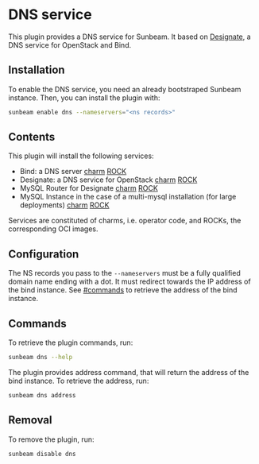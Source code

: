# DNS service

This plugin provides a DNS service for Sunbeam. It based on [Designate](https://docs.openstack.org/designate/latest/), a DNS service for OpenStack and Bind.

## Installation

To enable the DNS service, you need an already bootstraped Sunbeam instance. Then, you can install the plugin with:

```bash
sunbeam enable dns --nameservers="<ns records>"
```

## Contents

This plugin will install the following services:
- Bind: a DNS server [charm](https://opendev.org/openstack/charm-bind-k8s) [ROCK](https://git.launchpad.net/~ubuntu-docker-images/ubuntu-docker-images/+git/bind9)
- Designate: a DNS service for OpenStack [charm](https://opendev.org/openstack/charm-designate-k8s) [ROCK](https://github.com/canonical/ubuntu-openstack-rocks/tree/main/rocks/designate-consolidated)
- MySQL Router for Designate [charm](https://github.com/canonical/mysql-router-k8s-operator) [ROCK](https://github.com/canonical/charmed-mysql-rock)
- MySQL Instance in the case of a multi-mysql installation (for large deployments) [charm](https://github.com/canonical/mysql-k8s-operator) [ROCK](https://github.com/canonical/charmed-mysql-rock)

Services are constituted of charms, i.e. operator code, and ROCKs, the corresponding OCI images.

## Configuration

The NS records you pass to the `--nameservers` must be a fully qualified domain name ending with a dot.
It must redirect towards the IP address of the bind instance. See [#commands](#commands) to retrieve the address of the bind instance.

## Commands

To retrieve the plugin commands, run:

```bash
sunbeam dns --help
```

The plugin provides address command, that will return the address of the bind instance. To retrieve the address, run:

```bash
sunbeam dns address
```

## Removal

To remove the plugin, run:

```bash
sunbeam disable dns
```

